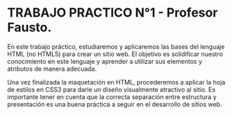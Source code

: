 # TRABAJO PRACTICO N°1 - Profesor Fausto. 

En este trabajo práctico, estudiaremos y aplicaremos las bases del lenguaje HTML (no HTML5) para crear un sitio web. El objetivo es solidificar nuestro conocimiento en este lenguaje y aprender a utilizar sus elementos y atributos de manera adecuada.

Una vez finalizada la maquetación en HTML, procederemos a aplicar la hoja de estilos en CSS3 para darle un diseño visualmente atractivo al sitio. Es importante tener en cuenta que la correcta separación entre estructura y presentación es una buena práctica a seguir en el desarrollo de sitios web.
